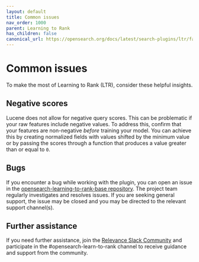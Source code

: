 ```yaml
---
layout: default
title: Common issues
nav_order: 1000
parent: Learning to Rank
has_children: false
canonical_url: https://opensearch.org/docs/latest/search-plugins/ltr/faq/
---
```


# Common issues

To make the most of Learning to Rank (LTR), consider these helpful insights.

## Negative scores

Lucene does not allow for negative query scores. This can be problematic if your raw features include negative values. To address this, confirm that your features are non-negative _before_ training your model. You can achieve this by creating normalized fields with values shifted by the minimum value or by passing the scores through a function that produces a value greater than or equal to `0`.

## Bugs

If you encounter a bug while working with the plugin, you can open an issue in the [opensearch-learning-to-rank-base repository](https://github.com/opensearch-project/opensearch-learning-to-rank-base/issues). The project team regularly investigates and resolves issues. If you are seeking general support, the issue may be closed and you may be directed to the relevant support channel(s).

## Further assistance

If you need further assistance, join the [Relevance Slack Community](https://opensourceconnections.com/slack) and participate in the #opensearch-learn-to-rank channel to receive guidance and support from the community.
